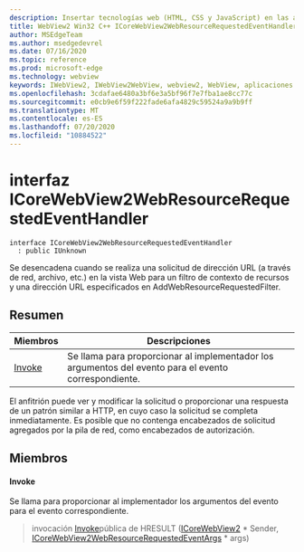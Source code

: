 ```yaml
---
description: Insertar tecnologías web (HTML, CSS y JavaScript) en las aplicaciones nativas con el control Microsoft Edge WebView2
title: WebView2 Win32 C++ ICoreWebView2WebResourceRequestedEventHandler
author: MSEdgeTeam
ms.author: msedgedevrel
ms.date: 07/16/2020
ms.topic: reference
ms.prod: microsoft-edge
ms.technology: webview
keywords: IWebView2, IWebView2WebView, webview2, WebView, aplicaciones Win32, Win32, Edge, ICoreWebView2, ICoreWebView2Controller, control de explorador, HTML Edge, ICoreWebView2WebResourceRequestedEventHandler
ms.openlocfilehash: 3cdafae6480a3bf6e3a5bf96f7e7fba1ae8cc77c
ms.sourcegitcommit: e0cb9e6f59f222fade6afa4829c59524a9a9b9ff
ms.translationtype: MT
ms.contentlocale: es-ES
ms.lasthandoff: 07/20/2020
ms.locfileid: "10884522"
---
```

# interfaz ICoreWebView2WebResourceRequestedEventHandler 

```
interface ICoreWebView2WebResourceRequestedEventHandler
  : public IUnknown
```

Se desencadena cuando se realiza una solicitud de dirección URL (a través de red, archivo, etc.) en la vista Web para un filtro de contexto de recursos y una dirección URL especificados en AddWebResourceRequestedFilter.

## Resumen

 Miembros                        | Descripciones
--------------------------------|---------------------------------------------
[Invoke](#invoke) | Se llama para proporcionar al implementador los argumentos del evento para el evento correspondiente.

El anfitrión puede ver y modificar la solicitud o proporcionar una respuesta de un patrón similar a HTTP, en cuyo caso la solicitud se completa inmediatamente. Es posible que no contenga encabezados de solicitud agregados por la pila de red, como encabezados de autorización.

## Miembros

#### Invoke 

Se llama para proporcionar al implementador los argumentos del evento para el evento correspondiente.

> invocación [Invoke](#invoke)pública de HRESULT ([ICoreWebView2](icorewebview2.md) * Sender, [ICoreWebView2WebResourceRequestedEventArgs](icorewebview2webresourcerequestedeventargs.md) * args)

